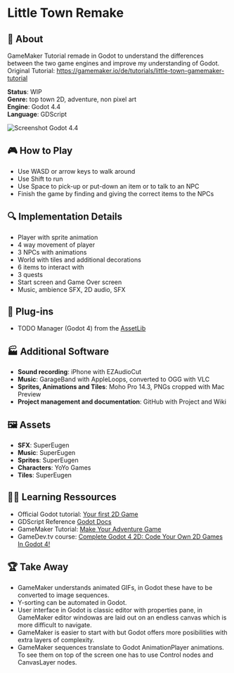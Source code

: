 # Little Town Remake

## :pushpin: About
GameMaker Tutorial remade in Godot to understand the differences between the two game engines and improve my understanding of Godot.  
Original Tutorial: https://gamemaker.io/de/tutorials/little-town-gamemaker-tutorial

**Status**: WIP  
**Genre:** top town 2D, adventure, non pixel art  
**Engine**: Godot 4.4  
**Language**: GDScript  

![Screenshot Godot 4.4](https://i.imgur.com/G9iwKYq.png)

## :video_game: How to Play
- Use WASD or arrow keys to walk around
- Use Shift to run
- Use Space to pick-up or put-down an item or to talk to an NPC
- Finish the game by finding and giving the correct items to the NPCs

## :mag: Implementation Details
- Player with sprite animation
- 4 way movement of player
- 3 NPCs with animations
- World with tiles and additional decorations
- 6 items to interact with
- 3 quests
- Start screen and Game Over screen
- Music, ambience SFX, 2D audio, SFX

## :electric_plug: Plug-ins
- TODO Manager (Godot 4) from the [AssetLib](https://godotengine.org/asset-library/asset/1327)

## :factory: Additional Software
- **Sound recording**: iPhone with EZAudioCut  
- **Music**: GarageBand with AppleLoops, converted to OGG with VLC  
- **Sprites, Animations and Tiles**: Moho Pro 14.3, PNGs cropped with Mac Preview  
- **Project management and documentation**: GitHub with Project and Wiki  

## :framed_picture: Assets
- **SFX**: SuperEugen  
- **Music**: SuperEugen  
- **Sprites**: SuperEugen  
- **Characters**: YoYo Games  
- **Tiles**: SuperEugen  

## :man_teacher: Learning Ressources
- Official Godot tutorial: [Your first 2D Game](https://docs.godotengine.org/en/stable/getting_started/first_2d_game/index.html)
- GDScript Reference [Godot Docs](https://docs.godotengine.org/en/stable/tutorials/scripting/gdscript/gdscript_basics.html)
- GameMaker Tutorial: [Make Your Adventure Game](https://gamemaker.io/de/tutorials/little-town-gamemaker-tutorial)
- GameDev.tv course: [Complete Godot 4 2D: Code Your Own 2D Games In Godot 4!](https://www.gamedev.tv/courses/godot-complete-2d)

## :trophy: Take Away
- GameMaker understands animated GIFs, in Godot these have to be converted to image sequences.
- Y-sorting can be automated in Godot.
- User interface in Godot is classic editor with properties pane, in GameMaker editor windowas are laid out on an endless canvas which is more difficult to navigate.
- GameMaker is easier to start with but Godot offers more posibilities with extra layers of complexity.
- GameMaker sequences translate to Godot AnimationPlayer animations. To see them on top of the screen one has to use Control nodes and CanvasLayer nodes.
